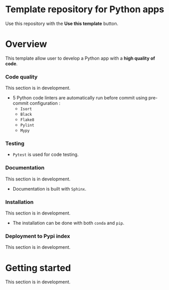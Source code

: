 # Template repository for Python apps

Use this repository with the __Use this template__ button.

# Overview

This template allow user to develop a Python app with a __high quality of code__.

### Code quality

This section is in development.

* 5 Python code linters are automatically run before commit using pre-commit configuration : 
    - `Isort`
    - `Black`
    - `Flake8`
    - `Pylint`
    - `Mypy`

### Testing

* `Pytest` is used for code testing.

### Documentation

This section is in development.

* Documentation is built with `Sphinx`.

### Installation

This section is in development.

* The installation can be done with both `conda` and `pip`.

### Deployment to Pypi index

This section is in development.

# Getting started

This section is in development.
